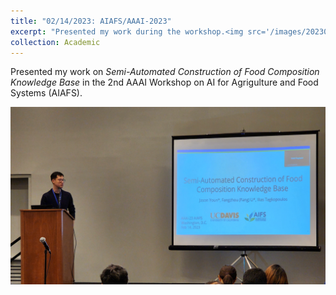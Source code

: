```yaml
---
title: "02/14/2023: AIAFS/AAAI-2023"
excerpt: "Presented my work during the workshop.<img src='/images/20230214_aiafs.jpg'>"
collection: Academic
---
```


Presented my work on *Semi-Automated Construction of Food Composition Knowledge Base* in the 2nd AAAI Workshop on AI for Agrigulture and Food Systems (AIAFS).

![image](/images/20230214_aiafs.jpg)
